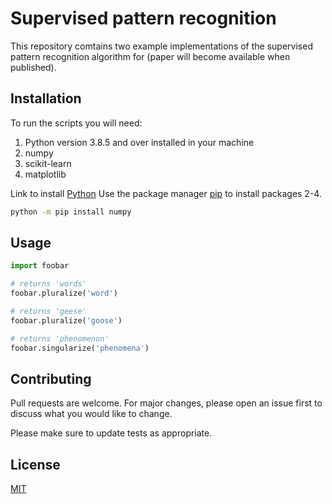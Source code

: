 # Supervised pattern recognition 

This repository comtains two example implementations of the supervised pattern recognition algorithm for (paper will become available when published).

## Installation
To run the scripts you will need:
1) Python version 3.8.5 and over installed in your machine
2) numpy
3) scikit-learn
4) matplotlib

Link to install [Python](https://www.python.org/) 
Use the package manager [pip](https://docs.python.org/3/installing/index.html) to install packages 2-4.

```bash
python -m pip install numpy
```

## Usage

```python
import foobar

# returns 'words'
foobar.pluralize('word')

# returns 'geese'
foobar.pluralize('goose')

# returns 'phenomenon'
foobar.singularize('phenomena')
```

## Contributing
Pull requests are welcome. For major changes, please open an issue first to discuss what you would like to change.

Please make sure to update tests as appropriate.

## License
[MIT](https://choosealicense.com/licenses/mit/)
